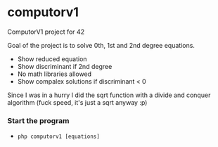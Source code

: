 # computorv1
ComputorV1 project for 42

Goal of the project is to solve 0th, 1st and 2nd degree equations.

- Show reduced equation
- Show discriminant if 2nd degree
- No math libraries allowed
- Show compalex solutions if discriminant < 0

Since I was in a hurry I did the sqrt function with a divide and conquer algorithm (fuck speed, it's just a sqrt anyway :p)

### Start the program

- ```php computorv1 [equations]```
